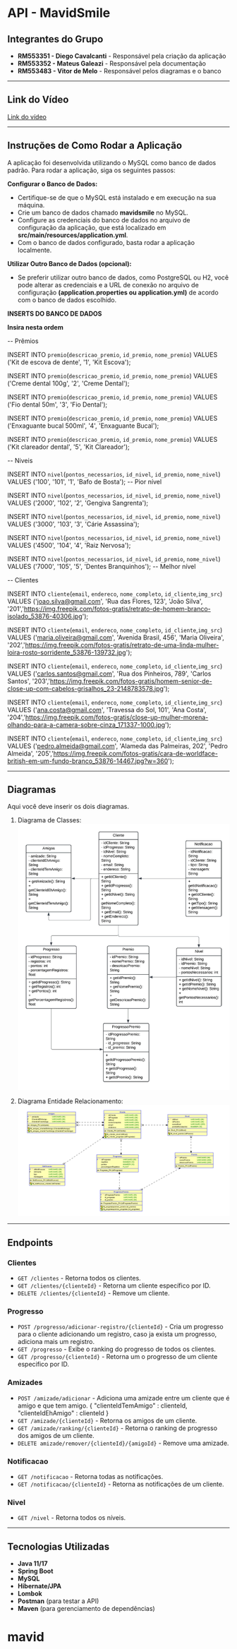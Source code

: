 # API - MavidSmile

## Integrantes do Grupo

- **RM553351 - Diego Cavalcanti** - Responsável pela criação da aplicação
- **RM553352 - Mateus Galeazi** - Responsável pela documentação
- **RM553483 - Vitor de Melo** - Responsável pelos diagramas e o banco

---

## Link do Vídeo

[Link do vídeo](https://youtu.be/85F0B0n5GAE?si=r_YNsA0rkWxXJNG2)

---

## Instruções de Como Rodar a Aplicação
A aplicação foi desenvolvida utilizando  o MySQL como banco de dados padrão. Para rodar a aplicação, siga os seguintes passos:

**Configurar o Banco de Dados:**

- Certifique-se de que o MySQL está instalado e em execução na sua máquina.
- Crie um banco de dados chamado **mavidsmile** no MySQL.
- Configure as credenciais do banco de dados no arquivo de configuração da aplicação, que está localizado em **src/main/resources/application.yml**.
- Com o banco de dados configurado, basta rodar a aplicação localmente.

**Utilizar Outro Banco de Dados (opcional):**

- Se preferir utilizar outro banco de dados, como PostgreSQL ou H2, você pode alterar as credenciais e a URL de conexão no arquivo de configuração **(application.properties ou application.yml)** de acordo com o banco de dados escolhido.


**INSERTS DO BANCO DE DADOS**

**Insira nesta ordem**

-- Prêmios

INSERT INTO `premio`(`descricao_premio`, `id_premio`, `nome_premio`) VALUES ('Kit de escova de dente', '1', 'Kit Escova');

INSERT INTO `premio`(`descricao_premio`, `id_premio`, `nome_premio`) VALUES ('Creme dental 100g', '2', 'Creme Dental');

INSERT INTO `premio`(`descricao_premio`, `id_premio`, `nome_premio`) VALUES ('Fio dental 50m', '3', 'Fio Dental');

INSERT INTO `premio`(`descricao_premio`, `id_premio`, `nome_premio`) VALUES ('Enxaguante bucal 500ml', '4', 'Enxaguante Bucal');

INSERT INTO `premio`(`descricao_premio`, `id_premio`, `nome_premio`) VALUES ('Kit clareador dental', '5', 'Kit Clareador');


-- Niveis

INSERT INTO `nivel`(`pontos_necessarios`, `id_nivel`, `id_premio`, `nome_nivel`) VALUES ('100', '101', '1', 'Bafo de Bosta');  -- Pior nível

INSERT INTO `nivel`(`pontos_necessarios`, `id_nivel`, `id_premio`, `nome_nivel`) VALUES ('2000', '102', '2', 'Gengiva Sangrenta');

INSERT INTO `nivel`(`pontos_necessarios`, `id_nivel`, `id_premio`, `nome_nivel`) VALUES ('3000', '103', '3', 'Cárie Assassina');

INSERT INTO `nivel`(`pontos_necessarios`, `id_nivel`, `id_premio`, `nome_nivel`) VALUES ('4500', '104', '4', 'Raiz Nervosa');

INSERT INTO `nivel`(`pontos_necessarios`, `id_nivel`, `id_premio`, `nome_nivel`) VALUES ('7000', '105', '5', 'Dentes Branquinhos');  -- Melhor nível

-- Clientes

INSERT INTO `cliente`(`email`, `endereco`, `nome_completo`, `id_cliente`,`img_src`) VALUES ('joao.silva@gmail.com', 'Rua das Flores, 123', 'João Silva', '201','https://img.freepik.com/fotos-gratis/retrato-de-homem-branco-isolado_53876-40306.jpg');

INSERT INTO `cliente`(`email`, `endereco`, `nome_completo`, `id_cliente`,`img_src`) VALUES ('maria.oliveira@gmail.com', 'Avenida Brasil, 456', 'Maria Oliveira', '202','https://img.freepik.com/fotos-gratis/retrato-de-uma-linda-mulher-loira-rosto-sorridente_53876-139732.jpg');

INSERT INTO `cliente`(`email`, `endereco`, `nome_completo`, `id_cliente`,`img_src`) VALUES ('carlos.santos@gmail.com', 'Rua dos Pinheiros, 789', 'Carlos Santos', '203','https://img.freepik.com/fotos-gratis/homem-senior-de-close-up-com-cabelos-grisalhos_23-2148783578.jpg');

INSERT INTO `cliente`(`email`, `endereco`, `nome_completo`, `id_cliente`,`img_src`) VALUES ('ana.costa@gmail.com', 'Travessa do Sol, 101', 'Ana Costa', '204','https://img.freepik.com/fotos-gratis/close-up-mulher-morena-olhando-para-a-camera-sobre-cinza_171337-1000.jpg');

INSERT INTO `cliente`(`email`, `endereco`, `nome_completo`, `id_cliente`,`img_src`) VALUES ('pedro.almeida@gmail.com', 'Alameda das Palmeiras, 202', 'Pedro Almeida', '205','https://img.freepik.com/fotos-gratis/cara-de-worldface-british-em-um-fundo-branco_53876-14467.jpg?w=360');


---

## Diagramas

Aqui você deve inserir os dois diagramas.

1. Diagrama de Classes:
   ![Diagrama da Arquitetura](diagramas/diagrama%20de%20classe.jpeg)

2. Diagrama Entidade Relacionamento:
   ![Diagrama do Banco de Dados](diagramas/diagrama%20entidade%20relacionamento.png)

---

## Endpoints

### Clientes
- `GET /clientes` - Retorna todos os clientes.
- `GET /clientes/{clienteId}` - Retorna um cliente específico por ID.
- `DELETE /clientes/{clienteId}` - Remove um cliente.

### Progresso
- `POST /progresso/adicionar-registro/{clienteId}` - Cria um progresso para o cliente adicionando um registro, caso ja exista um progresso, adiciona mais um registro.
- `GET /progresso` - Exibe o ranking do progresso de todos os clientes.
- `GET /progresso/{clienteId}` - Retorna um o progresso de um cliente especifico por ID.

### Amizades
- `POST /amizade/adicionar` - Adiciona uma amizade entre um cliente que é amigo e que tem amigo.
{
    "clienteIdTemAmigo" : clienteId,
    "clienteIdEhAmigo" : clienteId
 }
- `GET /amizade/{clienteId}` - Retorna os amigos de um cliente.
- `GET /amizade/ranking/{clienteId}` - Retorna o ranking de progresso dos amigos de um cliente.
- `DELETE amizade/remover/{clienteId}/{amigoId}` - Remove uma amizade.

### Notificacao
- `GET /notificacao` - Retorna todas as notificações.
- `GET /notificacao/{clienteId}` - Retorna as notificações de um cliente.

### Nivel
- `GET /nivel` - Retorna todos os níveis.

---

## Tecnologias Utilizadas

- **Java 11/17**
- **Spring Boot**
- **MySQL**
- **Hibernate/JPA**
- **Lombok**
- **Postman** (para testar a API)
- **Maven** (para gerenciamento de dependências)
# mavid
